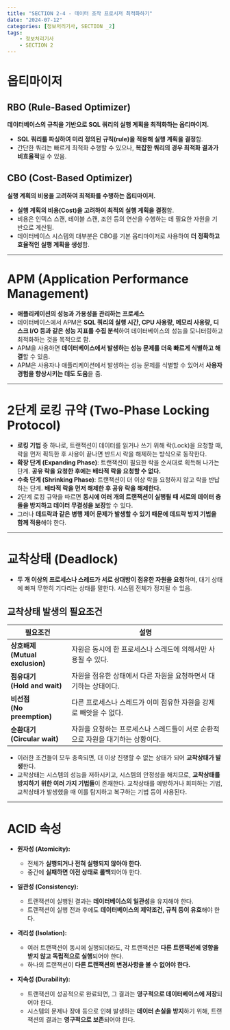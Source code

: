 ```yaml
---
title: "SECTION 2-4 - 데이터 조작 프로시저 최적화하기"
date: "2024-07-12"
categories: [정보처리기사, SECTION _2]
tags:
    - 정보처리기사 
    - SECTION 2
---
```


# 옵티마이저

## RBO (Rule-Based Optimizer)

**데이터베이스의 규칙을 기반으로 SQL 쿼리의 실행 계획을 최적화하는 옵티마이저.**

- **SQL 쿼리를 파싱하여 미리 정의된 규칙(rule)을 적용해 실행 계획을 결정**함.
- 간단한 쿼리는 빠르게 최적화 수행할 수 있으나, **복잡한 쿼리의 경우 최적화 결과가 비효율적**일 수 있음.

## CBO (Cost-Based Optimizer)

**실행 계획의 비용을 고려하여 최적화를 수행하는 옵티마이저.**

- **실행 계획의 비용(Cost)을 고려하여 최적의 실행 계획을 결정**함.
- 비용은 인덱스 스캔, 테이블 스캔, 조인 등의 연산을 수행하는 데 필요한 자원을 기반으로 계산됨.
- 데이터베이스 시스템의 대부분은 CBO를 기본 옵티마이저로 사용하여 **더 정확하고 효율적인 실행 계획을 생성**함.

----------------------------------

# APM (Application Performance Management)

- **애플리케이션의 성능과 가용성을 관리하는 프로세스**
- 데이터베이스에서 APM은 **SQL 쿼리의 실행 시간, CPU 사용량, 메모리 사용량, 디스크 I/O 등과 같은 성능 지표를 수집 분석**하여 데이터베이스의 성능을 모니터링하고 최적화하는 것을 목적으로 함.
- APM을 사용하면 **데이터베이스에서 발생하는 성능 문제를 더욱 빠르게 식별하고 해결**할 수 있음.
- APM은 사용자나 애플리케이션에서 발생하는 성능 문제를 식별할 수 있어서 **사용자 경험을 향상시키는 데도 도움**을 줌.

---------------------------

# 2단계 로킹 규약 (Two-Phase Locking Protocol)

- **로킹 기법** 중 하나로, 트랜잭션이 데이터를 읽거나 쓰기 위해 락(Lock)을 요청할 때, 락을 먼저 획득한 후 사용이 끝나면 반드시 락을 해제하는 방식으로 동작한다.
- **확장 단계 (Expanding Phase)**: 트랜잭션이 필요한 락을 순서대로 획득해 나가는 단계. **공유 락을 요청한 후에는 배타적 락을 요청할 수 없다.**
- **수축 단계 (Shrinking Phase)**: 트랜잭션이 더 이상 락을 요청하지 않고 락을 반납하는 단계. **배타적 락을 먼저 해제한 후 공유 락을 해제한다.**
- 2단계 로킹 규약을 따르면 **동시에 여러 개의 트랜잭션이 실행될 때 서로의 데이터 충돌을 방지하고 데이터 무결성을 보장**할 수 있다.
- 그러나 **데드락과 같은 병행 제어 문제가 발생할 수 있기 때문에 데드락 방지 기법을 함께 적용**해야 한다.

-----------------------------
# 교착상태 (Deadlock)

- **두 개 이상의 프로세스나 스레드가 서로 상대방이 점유한 자원을 요청**하며, 대기 상태에 빠져 무한히 기다리는 상태를 말한다. 시스템 전체가 정지될 수 있음.

## 교착상태 발생의 필요조건

| 필요조건| 설명 | 
|---|-------|
| **상호배제 <Br> (Mutual exclusion)** | 자원은 동시에 한 프로세스나 스레드에 의해서만 사용될 수 있다. |
| **점유대기 <Br> (Hold and wait)**   | 자원을 점유한 상태에서 다른 자원을 요청하면서 대기하는 상태이다. | 
| **비선점 <Br> (No preemption)**    | 다른 프로세스나 스레드가 이미 점유한 자원을 강제로 빼앗을 수 없다. |
| **순환대기 <br> (Circular wait)**  | 자원을 요청하는 프로세스나 스레드들이 서로 순환적으로 자원을 대기하는 상황이다. |

- 이러한 조건들이 모두 충족되면, 더 이상 진행할 수 없는 상태가 되어 **교착상태가 발생**한다. 
- 교착상태는 시스템의 성능을 저하시키고, 시스템의 안정성을 해치므로, **교착상태를 방지하기 위한 여러 가지 기법들**이 존재한다. 교착상태를 예방하거나 회피하는 기법, 교착상태가 발생했을 때 이를 탐지하고 복구하는 기법 등이 사용된다.

----------------------

# ACID 속성

- **원자성 (Atomicity):**
  - 전체가 **실행되거나 전혀 실행되지 않아야 한다.**
  - 중간에 **실패하면 이전 상태로 롤백**되어야 한다.

- **일관성 (Consistency):**
  - 트랜잭션이 실행된 결과는 **데이터베이스의 일관성**을 유지해야 한다.
  - 트랜잭션이 실행 전과 후에도 **데이터베이스의 제약조건, 규칙 등이 유효**해야 한다.

- **격리성 (Isolation):**
  - 여러 트랜잭션이 동시에 실행되더라도, 각 트랜잭션은 **다른 트랜잭션에 영향을 받지 않고 독립적으로 실행**되어야 한다.
  - 하나의 트랜잭션이 **다른 트랜잭션의 변경사항을 볼 수 없어야 한다.**

- **지속성 (Durability):**
  - 트랜잭션이 성공적으로 완료되면, 그 결과는 **영구적으로 데이터베이스에 저장**되어야 한다.
  - 시스템의 문제나 장애 등으로 인해 발생하는 **데이터 손실을 방지**하기 위해, 트랜잭션의 결과는 **영구적으로 보존**되어야 한다.
